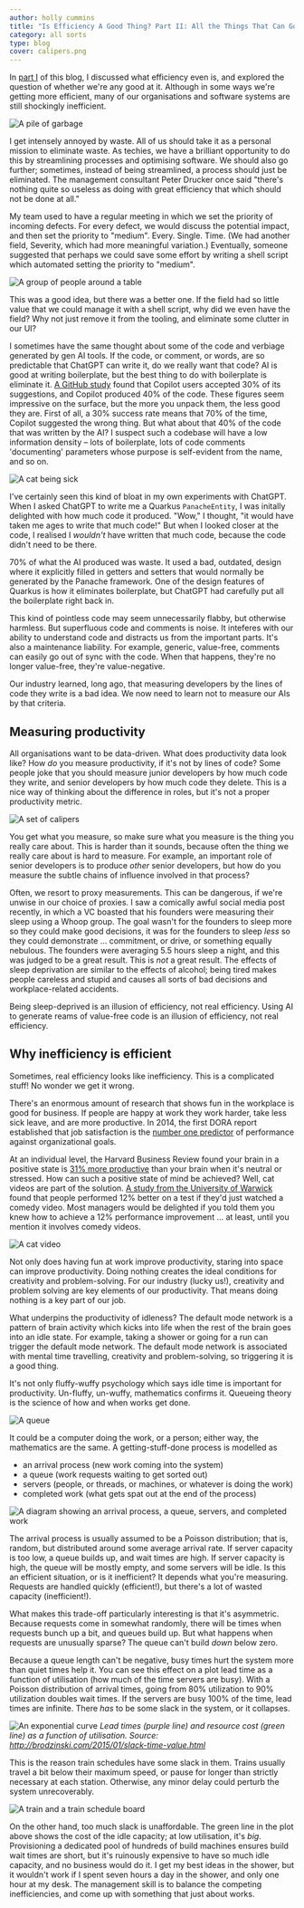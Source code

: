 ```yaml
---
author: holly cummins
title: "Is Efficiency A Good Thing? Part II: All the Things That Can Go Wrong"
category: all sorts
type: blog
cover: calipers.png
---
```


In [part I](/is-efficiency-a-good-thing-part-i) of this blog, I discussed what efficiency even is, 
and explored the question of whether we're any good at it. 
Although in some ways we're getting more efficient, many of our organisations and software systems are still shockingly inefficient.  

![A pile of garbage](waste.png)

I get intensely annoyed by waste. All of us should take it as a personal mission to eliminate waste. 
As techies, we have a brilliant opportunity to do this by streamlining processes and optimising software. 
We should also go further; sometimes, instead of being streamlined, a process should just be eliminated. 
The management consultant Peter Drucker once said "there's nothing quite so useless as doing with great efficiency that which should not be done at all."

My team used to have a regular meeting in which we set the priority of incoming defects. 
For every defect, we would discuss the potential impact, and then set the priority to "medium". 
Every. Single. Time. (We had another field, Severity, which had more meaningful variation.)
Eventually, someone suggested that perhaps we could save some effort by writing a shell script which automated  setting the priority to "medium". 

![A group of people around a table](defect-triage.png)

This was a good idea, but there was a better one. If the field had so little value that we could manage it with a shell script, why did we even have the field? Why not just remove it from the tooling, and eliminate some clutter in our UI?

I sometimes have the same thought about some of the code and verbiage generated by gen AI tools. 
If the code, or comment, or words, are so predictable that ChatGPT can write it, do we really want that code? 
AI is good at writing boilerplate, but the best thing to do with boilerplate is eliminate it. 
[A GitHub study](https://the-decoder.com/github-ceo-thinks-ai-will-write-majority-of-code-in-just-five-years/) found that Copilot users accepted 30% of its suggestions, and Copilot produced 40% of the code. 
These figures seem impressive on the surface, but the more you unpack them, the less good they are. 
First of all, a 30% success rate means that 70% of the time, Copilot suggested the wrong thing. 
But what about that 40% of the code that was written by the AI? 
I suspect such a codebase will have a low information density – lots of boilerplate, lots of code comments 'documenting' parameters whose purpose is self-evident from the name, and so on. 

![A cat being sick](cat-sick.png)

I've certainly seen this kind of bloat in my own experiments with ChatGPT. 
When I asked ChatGPT to write me a Quarkus `PanacheEntity`, I was initally delighted with how much code it produced. "Wow," I thought, "it would have taken me ages to write that much code!" 
But when I looked closer at the code, I realised I _wouldn't_ have written that much code, because the code didn't need to be there. 

70% of what the AI produced was waste. 
It used a bad, outdated, design where it explicitly filled in getters and setters that would normally be generated by the Panache framework. 
One of the design features of Quarkus is how it eliminates boilerplate, but ChatGPT had carefully put all the boilerplate right back in.

This kind of pointless code may seem unnecessarily flabby, but otherwise harmless. 
But superfluous code and comments is noise. It inteferes with our ability to understand code and distracts us from the important parts. It's also a maintenance liability.
For example, generic, value-free, comments can easily go out of sync with the code. When that happens, they're no longer value-free, they're value-negative.

Our industry learned, long ago, that measuring developers by the lines of code they write is a bad idea. 
We now need to learn not to measure our AIs by that criteria. 

## Measuring productivity

All organisations want to be data-driven. What does productivity data look like?
How _do_ you measure productivity, if it's not by lines of code? 
Some people joke that you should measure junior developers by how much code they write, and senior developers by how much code they delete. 
This is a nice way of thinking about the difference in roles, but it's not a proper productivity metric. 

![A set of calipers](calipers.png)

You get what you measure, so make sure what you measure is the thing you really care about. 
This is harder than it sounds, because often the thing we really care about is hard to measure. 
For example, an important role of senior developers is to produce _other_ senior developers, but how do you measure the subtle chains of influence involved in that process? 

Often, we resort to proxy measurements. This can be dangerous, if we're unwise in our choice of proxies.
I saw a comically awful social media post recently, in which a VC boasted that his founders were measuring their sleep using a Whoop group. The goal wasn't for the founders to sleep more so they could make good decisions, it was for the founders to sleep _less_ so they could demonstrate ... commitment, or drive, or something equally nebulous. 
The founders were averaging 5.5 hours sleep a night, and this was judged to be a great result.
This is _not_ a great result. 
The effects of sleep deprivation are similar to the effects of alcohol; being tired makes people careless and stupid and causes all sorts of bad decisions and workplace-related accidents. 

Being sleep-deprived is an illusion of efficiency, not real efficiency. 
Using AI to generate reams of value-free code is an illusion of efficiency, not real efficiency. 

## Why inefficiency is efficient 
Sometimes, real efficiency looks like inefficiency. This is a complicated stuff! No wonder we get it wrong.

There's an enormous amount of research that shows fun in the workplace is good for business. 
If people are happy at work they work harder, take less sick leave, and are more productive.
In 2014, the first DORA report established that job satisfaction is the [number one predictor](https://services.google.com/fh/files/misc/state-of-devops-2014.pdf) of performance against organizational goals. 

At an individual level, the Harvard Business Review found your brain in a positive state is [31% more productive](https://hbr.org/2012/01/positive-intelligence) than your brain when it's neutral or stressed. 
How can such a positive state of mind be achieved? 
Well, cat videos are part of the solution. 
[A study from the University of Warwick](https://wrap.warwick.ac.uk/63228/7/WRAP_Oswald_681096.pdf) found that people performed 12% better on a test if they'd just watched a comedy video. 
Most managers would be delighted if you told them you knew how to achieve a 12% performance improvement ... 
at least, until you mention it involves comedy videos. 

![A cat video](cat-video.png)

Not only does having fun at work improve productivity, staring into space can improve productivity. 
Doing nothing creates the ideal conditions for creativity and problem-solving. 
For our industry (lucky us!), creativity and problem solving are key elements of our productivity. 
That means doing nothing is a key part of our job. 

What underpins the productivity of idleness? The default mode network is a pattern of brain activity which kicks into life when the rest of the brain goes into an idle state. 
For example, taking a shower or going for a run can trigger the default mode network. The default mode network is associated with mental time travelling, creativity and problem-solving, so triggering it is a good thing. 

It's not only fluffy-wuffy psychology which says idle time is important for productivity. Un-fluffy, un-wuffy, mathematics confirms it.  Queueing theory is the science of how and when works get done.

![A queue](queue.png)

It could be a computer doing the work, or a person; either way, the mathematics are the same.
A getting-stuff-done process is modelled as 

- an arrival process (new work coming into the system)
- a queue (work requests waiting to get sorted out)
- servers (people, or threads, or machines, or whatever is doing the work)
- completed work (what gets spat out at the end of the process)

![A diagram showing an arrival process, a queue, servers, and completed work](queueing-basics.png)

The arrival process is usually assumed to be a Poisson distribution; that is, random, but distributed around some average arrival rate.
If server capacity is too low, a queue builds up, and wait times are high. 
If server capacity is high, the queue will be mostly empty, and some servers will be idle. 
Is this an efficient situation, or is it inefficient? It depends what you're measuring.
Requests are handled quickly (efficient!), but there's a lot of wasted capacity (inefficient!).

What makes this trade-off particularly interesting is that it's asymmetric. 
Because requests come in somewhat randomly, there will be times when requests bunch up a bit, and queues 
build up. But what happens when requests are unusually sparse? The queue can't build _down_ below zero.

Because a queue length can't be negative, busy times hurt the system more than quiet times help it. 
You can see this effect on a plot lead time as a function of utilisation (how much of the time servers are busy).
With a Poisson distribution of arrival times, going from 80% utilization to 90% utilization doubles wait times.
If the servers are busy 100% of the time, lead times are infinite. 
There _has_ to be some slack in the system, or it collapses.


![An exponential curve](lead-time-vs-utilisation.png)
_Lead times (purple line) and resource cost (green line) as a function of utilisation. Source: http://brodzinski.com/2015/01/slack-time-value.html_

This is the reason train schedules have some slack in them. 
Trains usually travel a bit below their maximum speed, or pause for longer than strictly necessary at each station. Otherwise, any minor delay could perturb the system unrecoverably. 

![A train and a train schedule board](train-schedule.png)


On the other hand, too much slack is unaffordable. 
The green line in the plot above shows the cost of the idle capacity; at low utilisation, it's _big_.
Provisioning a dedicated pool of hundreds of build machines ensures build wait times are short, but it's ruinously expensive to have so much idle capacity, and no business would do it. 
I get my best ideas in the shower, but it wouldn't work if I spent seven hours a day in the shower, and only one hour at my desk. 
The management skill is to balance the competing inefficiencies, and come up with something that just about works.










